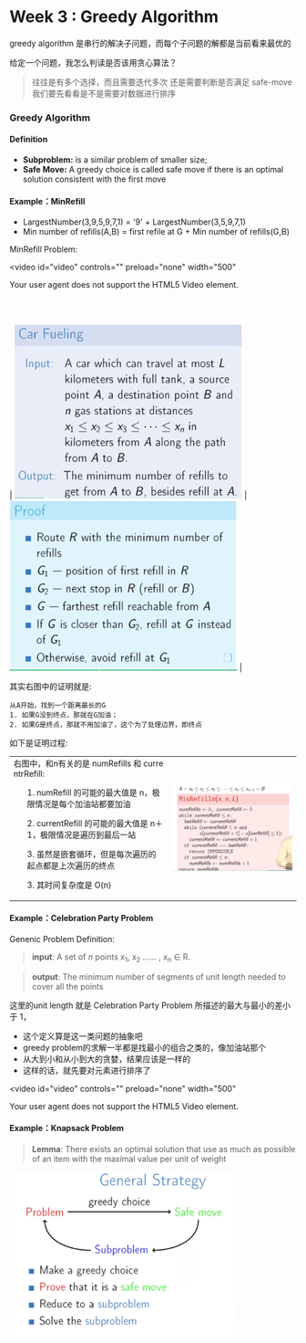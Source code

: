 Week 3  : Greedy Algorithm
======

greedy algorithm 是串行的解决子问题，而每个子问题的解都是当前看来最优的

给定一个问题，我怎么判读是否该用贪心算法？
> 往往是有多个选择，而且需要迭代多次
> 还是需要判断是否满足 safe-move
> 我们要先看看是不是需要对数据进行排序

### Greedy Algorithm
#### Definition

- **Subproblem:** is a similar problem of smaller size;
- **Safe Move:** A greedy choice is called safe move if there is an optimal solution consistent with the first move

#### Example：MinRefill

- LargestNumber(3,9,5,9,7,1) = '9' + LargestNumber(3,5,9,7,1)
- Min number of refills(A,B)  = first refile at G + Min number of refills(G,B) 

MinRefill Problem:

<video id="video" controls="" preload="none" width="500"
      <source id="mp4" src="videos/car_refill.mp4" type="video/mp4">
      <p>Your user agent does not support the HTML5 Video element.</p>
</video>

<br>
<br>

| <img src="pics/QQ20160901-1@2x.png" alt="Drawing" style="width: 400px;"  /> | <img src="pics/QQ20160901-0@2x.png" alt="Drawing" style="width: 400px;"  />  |


其实右图中的证明就是:
    
    从A开始，找到一个距离最长的G
    1. 如果G没到终点，那就在G加油；
    2. 如果G是终点，那就不用加油了，这个为了处理边界，即终点

如下是证明过程:

<table>
    <tr>
        <td>
            <div style="word-break:break-all;width: 400;" ">
            右图中，和n有关的是 numRefills 和 currentrRefill:
            <ol>1. numRefill 的可能的最大值是 n，极限情况是每个加油站都要加油</ol>
            <ol>2. currentRefill 的可能的最大值是 n＋1，极限情况是遍历到最后一站</ol>
            <ol>3. 虽然是嵌套循环，但是每次遍历的起点都是上次遍历的终点</ol>
            <ol>3. 其时间复杂度是 O(n)</ol>
            </div>
        </td>
        <td>
            <img src="pics/QQ20160902-0@2x.png" alt="Drawing" style="width: 400px;"  />
        </td>
    </tr>
</table>


#### Example：Celebration Party Problem

Genenic Problem Definition:

> **input**: A set of *n* points x<sub>1</sub>, x<sub>2</sub> ...... , x<sub>n</sub> ∈ R.

> **output**: The minimum number of segments of unit length needed to cover all the points

这里的unit length 就是 Celebration Party Problem 所描述的最大与最小的差小于 1，

- 这个定义算是这一类问题的抽象吧
- greedy problem的求解一半都是找最小的组合之类的，像加油站那个
- 从大到小和从小到大的贪婪，结果应该是一样的
- 这样的话，就先要对元素进行排序了

<video id="video" controls="" preload="none" width="500"
      <source id="mp4" src="videos/Analysis_and_Implementation_of_the_Efficient_Algorithm.mp4" type="video/mp4">
      <p>Your user agent does not support the HTML5 Video element.</p>
</video>


#### Example：Knapsack Problem

> **Lemma**: There exists an optimal solution that use as much as possible of an item with the maximal value per unit of weight


<img src="pics/QQ20160905-0@2x.png" alt="Drawing" style="width: 400px;"  />


